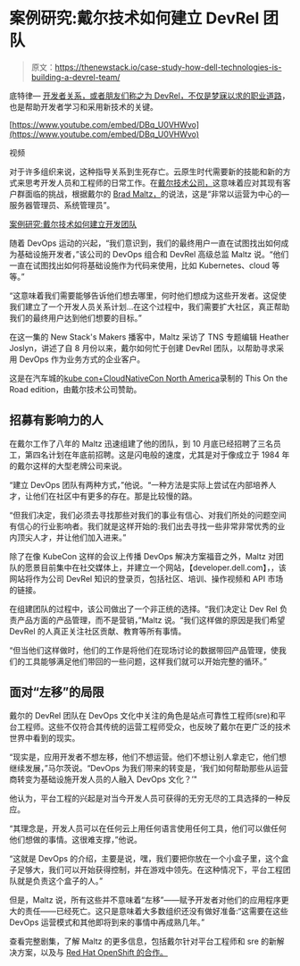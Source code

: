 # 案例研究:戴尔技术如何建立 DevRel 团队

> 原文：<https://thenewstack.io/case-study-how-dell-technologies-is-building-a-devrel-team/>

底特律— [开发者关系，或者朋友们称之为 DevRel，不仅是](https://thenewstack.io/4-forecasts-for-the-future-of-developer-relations/)[梦寐以求的职业道路](https://thenewstack.io/devrel-and-the-increasing-popularity-of-the-developer-advocate/)，也是帮助开发者学习和采用新技术的关键。

[https://www.youtube.com/embed/DBq_U0VHWvo](https://www.youtube.com/embed/DBq_U0VHWvo)

视频

对于许多组织来说，这种指导关系到生死存亡。云原生时代需要新的技能和新的方式来思考开发人员和工程师的日常工作。在[戴尔技术公司，](https://www.delltechnologies.com/en-us/index.htm?utm_content=inline-mention)这意味着应对其现有客户群面临的挑战，根据戴尔的 [Brad Maltz，](https://www.linkedin.com/in/bradmaltz)的说法，这是“非常以运营为中心的—服务器管理员、系统管理员”。

[案例研究:戴尔技术如何建立开发团队](https://thenewstack.simplecast.com/episodes/case-study-how-dell-technologies-is-building-a-devrel-team)

随着 DevOps 运动的兴起，“我们意识到，我们的最终用户一直在试图找出如何成为基础设施开发者，”该公司的 DevOps 组合和 DevRel 高级总监 Maltz 说。“他们一直在试图找出如何将基础设施作为代码来使用，比如 Kubernetes、cloud 等等。”

“这意味着我们需要能够告诉他们想去哪里，何时他们想成为这些开发者。这促使我们建立了一个开发人员关系计划…在这个过程中，我们需要扩大社区，真正帮助我们的最终用户达到他们想要的目标。”

在这一集的 New Stack's Makers 播客中，Maltz 采访了 TNS 专题编辑 Heather Joslyn，讲述了自 8 月份以来，戴尔如何忙于创建 DevRel 团队，以帮助寻求采用 DevOps 作为业务方式的企业客户。

这是在汽车城的[kube con+CloudNativeCon North America](https://www.cncf.io/kubecon-cloudnativecon-events/?utm_content=inline-mention)录制的 This On the Road edition，由戴尔技术公司赞助。

## 招募有影响力的人

在戴尔工作了八年的 Maltz 迅速组建了他的团队，到 10 月底已经招聘了三名员工，第四名计划在年底前招聘。这是闪电般的速度，尤其是对于像成立于 1984 年的戴尔这样的大型老牌公司来说。

“建立 DevOps 团队有两种方式，”他说。“一种方法是实际上尝试在内部培养人才，让他们在社区中有更多的存在。那是比较慢的路。

“但我们决定，我们必须去寻找那些对我们的事业有信心、对我们所处的问题空间有信心的行业影响者。我们就是这样开始的:我们出去寻找一些非常非常优秀的业内顶尖人才，并让他们加入进来。”

除了在像 KubeCon 这样的会议上传播 DevOps 解决方案福音之外，Maltz 对团队的愿景目前集中在社交媒体上，并建立一个网站，【developer.dell.com】，，该网站将作为公司 DevRel 知识的登录页，包括社区、培训、操作视频和 API 市场的链接。

在组建团队的过程中，该公司做出了一个非正统的选择。“我们决定让 Dev Rel 负责产品方面的产品管理，而不是营销，”Maltz 说。“我们这样做的原因是我们希望 DevRel 的人真正关注社区贡献、教育等所有事情。

“但当他们这样做时，他们的工作是将他们在现场讨论的数据带回产品管理，使我们的工具能够满足他们带回的一些问题，这样我们就可以开始完整的循环。”

## 面对“左移”的局限

戴尔的 DevRel 团队在 DevOps 文化中关注的角色是站点可靠性工程师(sre)和平台工程师。这些不仅符合其传统的运营工程师受众，也反映了戴尔在更广泛的技术世界中看到的现实。

“现实是，应用开发者不想左移，他们不想运营。他们不想让别人拿走它，他们想继续发展，”马尔茨说。“DevOps 为我们带来的转变是，‘我们如何帮助那些从运营商转变为基础设施开发人员的人融入 DevOps 文化？’"

他认为，平台工程的兴起是对当今开发人员可获得的无穷无尽的工具选择的一种反应。

“其理念是，开发人员可以在任何云上用任何语言使用任何工具，他们可以做任何他们想做的事情。这很难支撑，”他说。

“这就是 DevOps 的介绍，主要是说，嘿，我们要把你放在一个小盒子里，这个盒子足够大，我们可以开始获得控制，并在游戏中领先。在这种情况下，平台工程团队就是负责这个盒子的人。”

但是，Maltz 说，所有这些并不意味着“左移”——赋予开发者对他们的应用程序更大的责任——已经死亡。这只是意味着大多数组织还没有做好准备:“这需要在这些 DevOps 运营模式和其他即将到来的事情中再成熟几年。”

查看完整剧集，了解 Maltz 的更多信息，包括戴尔针对平台工程师和 sre 的新解决方案，以及与 [Red Hat OpenShift 的合作。](https://www.openshift.com/try?utm_content=inline-mention)

<svg xmlns:xlink="http://www.w3.org/1999/xlink" viewBox="0 0 68 31" version="1.1"><title>Group</title> <desc>Created with Sketch.</desc></svg>